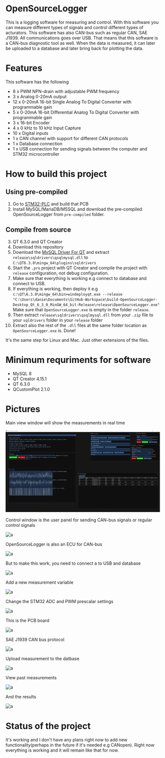 # OpenSourceLogger

This is a logging software for measuring and control. With this software you can measure different types of signals and control different types of acturators. This software has also CAN-bus such as regular CAN, SAE J1939. All communications goes over USB. That means that this software 
is a CAN-bus diagnostic tool as well. When the data is measured, it can later be uploaded to a database and later bring back for plotting the data.

# Features

This software has the following

 * 8 x PWM NPN-drain with adjustable PWM frequency
 * 3 x Analog 0-20mA output
 * 12 x 0-20mA 16-bit Single Analog To Digital Converter with programmable gain
 * 5 x 0-20mA 16-bit Differential Analog To Digital Converter with programmable gain
 * 3 x 16-bit Encoder
 * 4 x 0 kHz to 10 kHz Input Capture
 * 10 x Digital inputs
 * 1 x CAN channel with support for different CAN protocols
 * 1 x Database connection
 * 1 x USB connection for sending signals between the computer and STM32 microcontroller

# How to build this project

## Using pre-compiled
1. Go to [STM32-PLC](https://github.com/DanielMartensson/STM32-PLC) and build that PCB
2. Install MySQL/MariaDB/MSSQL and download the pre-compiled OpenSourceLogger from `pre-compiled` folder.

## Compile from source
3. QT 6.3.0 and QT Creator
4. Download this repository
5. Download the [MySQL Driver For QT](https://github.com/thecodemonkey86/qt_mysql_driver) and extract `release\sqldrivers\qsqlmysql.dll` to `C:\QT6.3.0\mingw_64\plugins\sqldrivers`
6. Start the `.pro` project with QT Creator and compile the project with `release` configuration, not debug configuration.
7. Make sure that everything is working e.g connect to database and connect to USB. 
8. If everything is working, then deploy it e.g `c:\QT\6.3.0\mingw_64\bin>windeployqt.exe --release "C:\Users\danie\Documents\GitHub-Workspace\build-OpenSourceLogger-Desktop_Qt_6_3_0_MinGW_64_bit-Release\release\OpenSourceLogger.exe"` Make sure that `OpenSourceLogger.exe` is empty in the folder `release`.
9. Then extract `release\sqldrivers\qsqlmysql.dll` from your `.zip` file to your `sqldrivers` folder in your `release` folder
10. Extract also the rest of the `.dll` files at the same folder location as `OpenSourceLogger.exe` is. Done!

It's the same step for Linux and Mac. Just other extensions of the files.

# Minimum requriments for software

- MySQL 8
- QT Creator 4.15.1
- QT 6.3.0
- QCustomPlot 2.1.0

# Pictures

Main view window will show the measurements in real time

![a](https://raw.githubusercontent.com/DanielMartensson/OpenSourceLogger/main/pictures/MainView.png)

Control window is the user panel for sending CAN-bus signals or regular control signals

![a](https://raw.githubusercontent.com/DanielMartensson/OpenSourceLogger/main/pictures/ControlWindow.PNG)

OpenSourceLogger is also an ECU for CAN-bus

![a](https://raw.githubusercontent.com/DanielMartensson/OpenSourceLogger/main/pictures/CANSettingsWindow.PNG)

But to make this work, you need to connect a to USB and database

![a](https://raw.githubusercontent.com/DanielMartensson/OpenSourceLogger/main/pictures/ConnectionWindow.PNG)

Add a new measurement variable

![a](https://raw.githubusercontent.com/DanielMartensson/OpenSourceLogger/main/pictures/MeasurementListWindow.PNG)

Change the STM32 ADC and PWM prescalar settings

![a](https://raw.githubusercontent.com/DanielMartensson/OpenSourceLogger/main/pictures/STM32Window.PNG)

This is the PCB board

![a](https://raw.githubusercontent.com/DanielMartensson/OpenSourceLogger/main/pictures/PCB.PNG)

SAE J1939 CAN bus protocol

![a](https://raw.githubusercontent.com/DanielMartensson/OpenSourceLogger/main/pictures/SaeJ1939.PNG)

Upload measurement to the datbase

![a](https://raw.githubusercontent.com/DanielMartensson/OpenSourceLogger/main/pictures/UploadWindow.PNG)

View past measurements

![a](https://raw.githubusercontent.com/DanielMartensson/OpenSourceLogger/main/pictures/ViewWindow.PNG)

And the results

![a](https://raw.githubusercontent.com/DanielMartensson/OpenSourceLogger/main/pictures/FromDatabase.PNG)

# Status of the project
It's working and I don't have any plans right now to add new functionality(perhaps in the future if it's needed e.g CANopen). Right now everything is working and it will remain like that for now.
